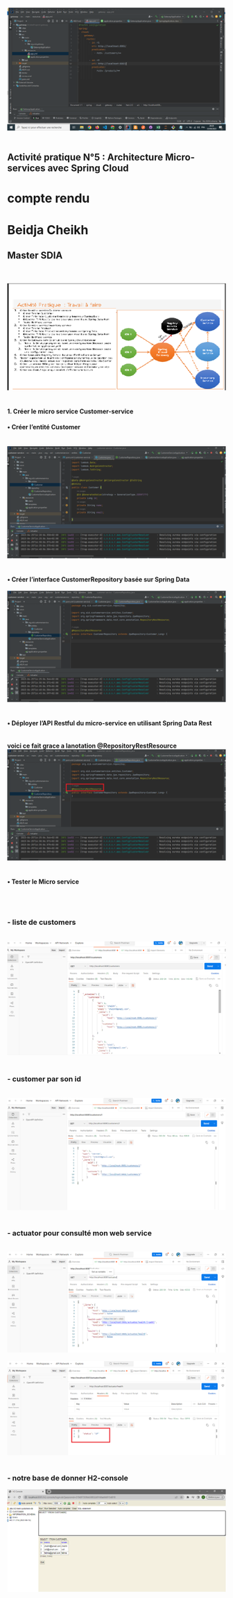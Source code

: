 <img src="captures/img.png"/><br><br>
<h2>Activité pratique N°5 : Architecture Micro-services avec Spring Cloud</h2>
<h1>compte rendu</h1>
<h1>Beidja Cheikh</h1>
<h2>Master SDIA </h2><br><br>
<img src="captures/img1.png"/><br><br>
<h4>1. Créer le micro service Customer-service</h4>
<h4>• Créer l’entité Customer </h4><br>
<img src="captures/img2.png"/><br><br>
<h4>• Créer l’interface CustomerRepository basée sur Spring Data </h4>
<img src="captures/img3.png"/><br><br>
<h4>• Déployer l’API Restful du micro-service en utilisant Spring Data Rest </h4><br>
<b>voici ce fait grace a lanotation @RepositoryRestResource</b></b>
<img src="captures/img4.png"/><br><br>
<h4>• Tester le Micro service</h4><br><br>
<h3>- liste de customers </h3><br>
<img src="captures/img5.png"/><br><br>
<h3>- customer par son id </h3><br>
<img src="captures/img6.png"/><br><br>
<h3>- actuator pour consulté mon web service </h3><br>
<img src="captures/img7.png"/><br><br>
<img src="captures/img8.png"/><br><br>
<h3>- notre base de donner H2-console </h3>
<img src="captures/img9.png"/><br><br>















